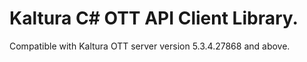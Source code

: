 # Kaltura C# OTT API Client Library.
Compatible with Kaltura OTT server version 5.3.4.27868 and above.
